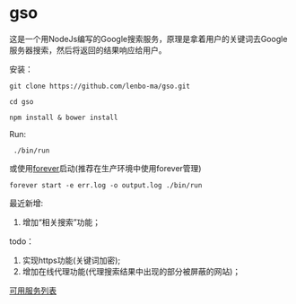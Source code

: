 gso
===
这是一个用NodeJs编写的Google搜索服务，原理是拿着用户的关键词去Google服务器搜索，然后将返回的结果响应给用户。

安装：

`git clone https://github.com/lenbo-ma/gso.git`

`cd gso`

`npm install & bower install`


Run:

` ./bin/run`

或使用[forever](https://github.com/nodejitsu/forever)启动(推荐在生产环境中使用forever管理)

`forever start -e err.log -o output.log ./bin/run`

最近新增:

1. 增加“相关搜索”功能；

todo：

1. 实现https功能(关键词加密);
2. 增加在线代理功能(代理搜索结果中出现的部分被屏蔽的网站)；

[可用服务列表](https://github.com/lenbo-ma/gso/wiki/%E5%8F%AF%E7%94%A8%E6%9C%8D%E5%8A%A1%E5%88%97%E8%A1%A8)
